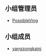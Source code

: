 ## 小组管理员

- [PossibleVing](https://github.com/PossibleVing)

## 小组成员

- [yangzongkainj](https://github.com/yangzongkainj)
